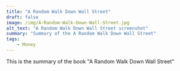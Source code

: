 ```yaml
---
title: "A Random Walk Down Wall Street"
draft: false
image: /img/A-Random-Walk-Down-Wall-Street.jpg
alt_text: "A Random Walk Down Wall Street screenshot"
summary: "Summary of the A Random Walk Down Wall Street"
tags:
    - Money
---
```

This is the summary of the book "A Random Walk Down Wall Street"